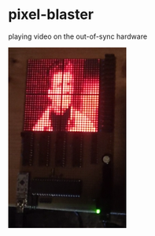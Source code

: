 # pixel-blaster
playing video on the out-of-sync hardware
<p>
  <img alt="still image"src="still-image.png" align="left" width="240">
<p>
